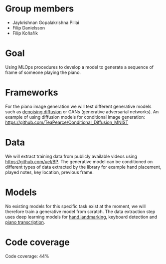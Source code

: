 # Group members
- Jaykrishnan Gopalakrishna Pillai
- Filip Danielsson
- Filip Koňařík

# Goal 
Using MLOps procedures to develop a model to generate a sequence of frame of someone playing the piano.

# Frameworks
For the piano image generation we will test different generative models such as [denoising diffusion](https://github.com/lucidrains/denoising-diffusion-pytorch) or GANs (generative adversarial networks).
An example of using diffusion models for conditional image generation: https://github.com/TeaPearce/Conditional_Diffusion_MNIST


# Data
We will extract training data from publicly available videos using https://github.com/uel/BP. The generative model can be conditioned on different types of data extracted by the library for example hand placement, played notes, key location, previous frame. 

# Models
No existing models for this specific task exist at the moment, we will therefore train a generative model from scratch. The data extraction step uses deep learning models for [hand landmarking](https://developers.google.com/mediapipe/solutions/vision/hand_landmarker), keyboard detection and [piano transcription](https://github.com/bytedance/piano_transcription).

# Code coverage
Code coverage: 44%